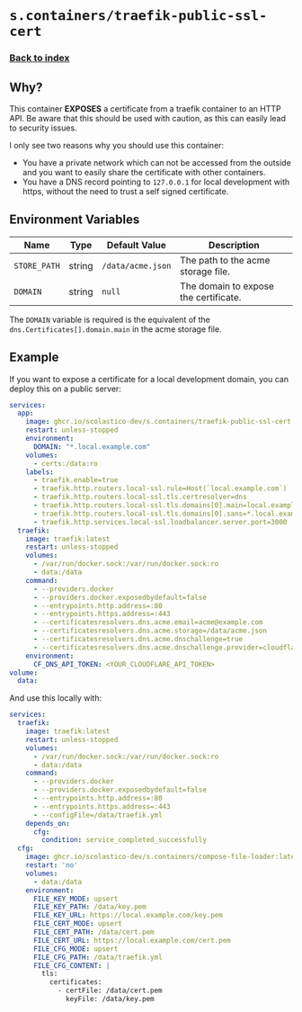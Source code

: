 # `s.containers/traefik-public-ssl-cert`

### [Back to index](../../README.md)

## Why?

This container **EXPOSES** a certificate from a traefik container to an HTTP API.
Be aware that this should be used with caution, as this can easily lead to security issues.

I only see two reasons why you should use this container:

- You have a private network which can not be accessed from the outside and you want to easily share the certificate with other containers.
- You have a DNS record pointing to `127.0.0.1` for local development with https, without the need to trust a self signed certificate.

## Environment Variables

| Name          | Type   | Default Value       | Description                                                                 |
| ------------- | ------ | ------------------- | --------------------------------------------------------------------------- |
| `STORE_PATH`  | string | `/data/acme.json`   | The path to the acme storage file.                                          |
| `DOMAIN`      | string | `null`              | The domain to expose the certificate.                                       |

The `DOMAIN` variable is required is the equivalent of the `dns.Certificates[].domain.main` in the acme storage file.

## Example

If you want to expose a certificate for a local development domain,
you can deploy this on a public server:

```yml
services:
  app:
    image: ghcr.io/scolastico-dev/s.containers/traefik-public-ssl-cert:latest
    restart: unless-stopped
    environment:
      DOMAIN: "*.local.example.com"
    volumes:
      - certs:/data:ro
    labels:
      - traefik.enable=true
      - traefik.http.routers.local-ssl.rule=Host(`local.example.com`)
      - traefik.http.routers.local-ssl.tls.certresolver=dns
      - traefik.http.routers.local-ssl.tls.domains[0].main=local.example.com
      - traefik.http.routers.local-ssl.tls.domains[0].sans=*.local.example.com
      - traefik.http.services.local-ssl.loadbalancer.server.port=3000
  traefik:
    image: traefik:latest
    restart: unless-stopped
    volumes:
      - /var/run/docker.sock:/var/run/docker.sock:ro
      - data:/data
    command:
      - --providers.docker
      - --providers.docker.exposedbydefault=false
      - --entrypoints.http.address=:80
      - --entrypoints.https.address=:443
      - --certificatesresolvers.dns.acme.email=acme@example.com
      - --certificatesresolvers.dns.acme.storage=/data/acme.json
      - --certificatesresolvers.dns.acme.dnschallenge=true
      - --certificatesresolvers.dns.acme.dnschallenge.provider=cloudflare
    environment:
      CF_DNS_API_TOKEN: <YOUR_CLOUDFLARE_API_TOKEN>
volume:
  data:
```

And use this locally with:

```yml
services:
  traefik:
    image: traefik:latest
    restart: unless-stopped
    volumes:
      - /var/run/docker.sock:/var/run/docker.sock:ro
      - data:/data
    command:
      - --providers.docker
      - --providers.docker.exposedbydefault=false
      - --entrypoints.http.address=:80
      - --entrypoints.https.address=:443
      - --configFile=/data/traefik.yml
    depends_on:
      cfg:
        condition: service_completed_successfully
  cfg:
    image: ghcr.io/scolastico-dev/s.containers/compose-file-loader:latest
    restart: 'no'
    volumes:
      - data:/data
    environment:
      FILE_KEY_MODE: upsert
      FILE_KEY_PATH: /data/key.pem
      FILE_KEY_URL: https://local.example.com/key.pem
      FILE_CERT_MODE: upsert
      FILE_CERT_PATH: /data/cert.pem
      FILE_CERT_URL: https://local.example.com/cert.pem
      FILE_CFG_MODE: upsert
      FILE_CFG_PATH: /data/traefik.yml
      FILE_CFG_CONTENT: |
        tls:
          certificates:
            - certFile: /data/cert.pem
              keyFile: /data/key.pem
```
